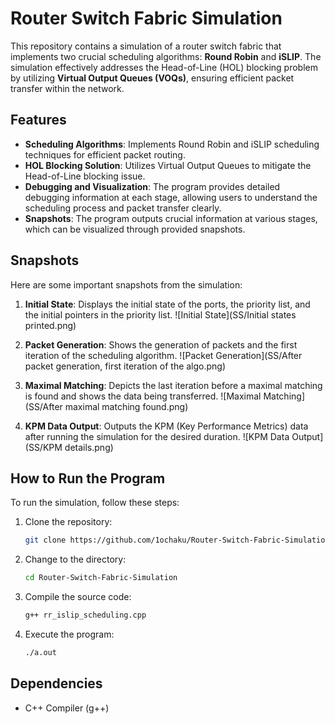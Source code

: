 # Router Switch Fabric Simulation

This repository contains a simulation of a router switch fabric that implements two crucial scheduling algorithms: **Round Robin** and **iSLIP**. The simulation effectively addresses the Head-of-Line (HOL) blocking problem by utilizing **Virtual Output Queues (VOQs)**, ensuring efficient packet transfer within the network.

## Features

- **Scheduling Algorithms**: Implements Round Robin and iSLIP scheduling techniques for efficient packet routing.
- **HOL Blocking Solution**: Utilizes Virtual Output Queues to mitigate the Head-of-Line blocking issue.
- **Debugging and Visualization**: The program provides detailed debugging information at each stage, allowing users to understand the scheduling process and packet transfer clearly.
- **Snapshots**: The program outputs crucial information at various stages, which can be visualized through provided snapshots.

## Snapshots

Here are some important snapshots from the simulation:

1. **Initial State**: Displays the initial state of the ports, the priority list, and the initial pointers in the priority list.
   ![Initial State](SS/Initial states printed.png)

2. **Packet Generation**: Shows the generation of packets and the first iteration of the scheduling algorithm.
   ![Packet Generation](SS/After packet generation, first iteration of the algo.png)

3. **Maximal Matching**: Depicts the last iteration before a maximal matching is found and shows the data being transferred.
   ![Maximal Matching](SS/After maximal matching found.png)

4. **KPM Data Output**: Outputs the KPM (Key Performance Metrics) data after running the simulation for the desired duration.
   ![KPM Data Output](SS/KPM details.png)

## How to Run the Program

To run the simulation, follow these steps:

1. Clone the repository:

   ```bash
   git clone https://github.com/1ochaku/Router-Switch-Fabric-Simulation
   ```

2. Change to the directory:

   ```bash
   cd Router-Switch-Fabric-Simulation
   ```

3. Compile the source code:

   ```bash
   g++ rr_islip_scheduling.cpp
   ```

4. Execute the program:
   ```bash
   ./a.out
   ```

## Dependencies

- C++ Compiler (g++)

